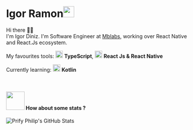 # Igor Ramon<img src="https://github.com/TheDudeThatCode/TheDudeThatCode/blob/master/Assets/wave.gif" width="30px">

Hi there 👋🏻  
I'm Igor Diniz. I'm Software Engineer at [Mblabs](https://mblabs.com.br/), working over React Native and React.Js ecosystem.

My favourites tools: <img src="https://i.ibb.co/PZ2XZgr/ts.png" width="20"/> <b>TypeScript</b>, <img src="https://i.ibb.co/4RHMmLQ/react.png" width="20"/> <b>React Js & React Native</b>

Currently learning: <img src="https://upload.wikimedia.org/wikipedia/commons/7/74/Kotlin_Icon.png" width="20"/> <b>Kotlin</b>

<br>

#### <img src="https://media.giphy.com/media/VgCDAzcKvsR6OM0uWg/giphy.gif" width="50"> How about some stats ?
![Prify Philip's GitHub Stats](https://github-readme-stats.vercel.app/api?username=igorrmon&hide=["stars"]&show_icons=true)
